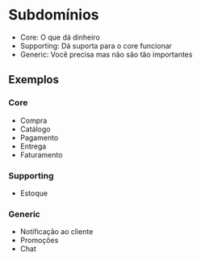 # Subdomínios

- Core: O que dá dinheiro
- Supporting: Dá suporta para o core funcionar
- Generic: Você precisa mas não são tão importantes

## Exemplos

### Core

- Compra
- Catálogo
- Pagamento
- Entrega
- Faturamento

### Supporting

- Estoque

### Generic

- Notificação ao cliente
- Promoções
- Chat